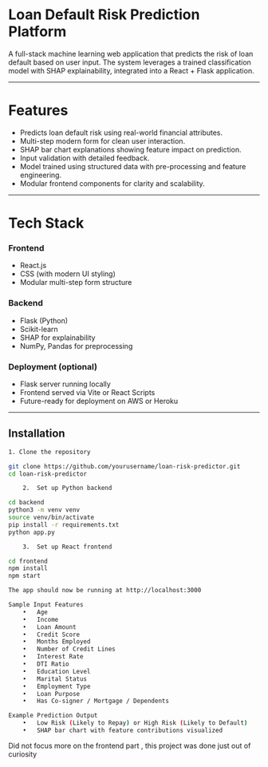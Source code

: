 
# Loan Default Risk Prediction Platform

A full-stack machine learning web application that predicts the risk of loan default based on user input. The system leverages a trained classification model with SHAP explainability, integrated into a React + Flask application.

---

# Features

- Predicts loan default risk using real-world financial attributes.
- Multi-step modern form for clean user interaction.
- SHAP bar chart explanations showing feature impact on prediction.
- Input validation with detailed feedback.
- Model trained using structured data with pre-processing and feature engineering.
- Modular frontend components for clarity and scalability.

---

# Tech Stack

### Frontend
- React.js
- CSS (with modern UI styling)
- Modular multi-step form structure

### Backend
- Flask (Python)
- Scikit-learn
- SHAP for explainability
- NumPy, Pandas for preprocessing

### Deployment (optional)
- Flask server running locally
- Frontend served via Vite or React Scripts
- Future-ready for deployment on AWS or Heroku

---

## Installation

```bash
1. Clone the repository

git clone https://github.com/yourusername/loan-risk-predictor.git
cd loan-risk-predictor

	2.	Set up Python backend

cd backend
python3 -m venv venv
source venv/bin/activate
pip install -r requirements.txt
python app.py

	3.	Set up React frontend

cd frontend
npm install
npm start

The app should now be running at http://localhost:3000

Sample Input Features
	•	Age
	•	Income
	•	Loan Amount
	•	Credit Score
	•	Months Employed
	•	Number of Credit Lines
	•	Interest Rate
	•	DTI Ratio
	•	Education Level
	•	Marital Status
	•	Employment Type
	•	Loan Purpose
	•	Has Co-signer / Mortgage / Dependents

Example Prediction Output
	•	Low Risk (Likely to Repay) or High Risk (Likely to Default)
	•	SHAP bar chart with feature contributions visualized
```
Did not focus more on the frontend part , this project was done just out of curiosity